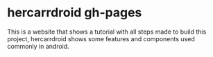 # hercarrdroid gh-pages
This is a website that shows a tutorial with all steps made to build this project, hercarrdroid shows some features and components used commonly in android.
